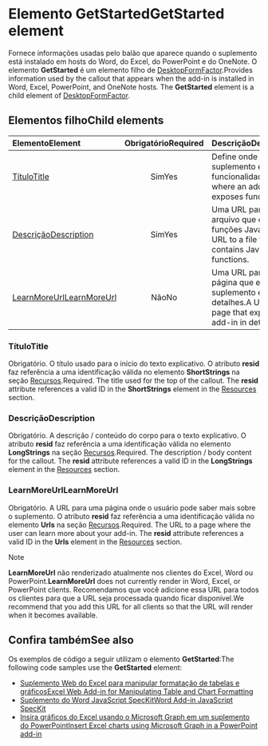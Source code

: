 # <a name="getstarted-element"></a><span data-ttu-id="575ce-101">Elemento GetStarted</span><span class="sxs-lookup"><span data-stu-id="575ce-101">GetStarted element</span></span>

<span data-ttu-id="575ce-p101">Fornece informações usadas pelo balão que aparece quando o suplemento está instalado em hosts do Word, do Excel, do PowerPoint e do OneNote. O elemento **GetStarted** é um elemento filho de [DesktopFormFactor](desktopformfactor.md).</span><span class="sxs-lookup"><span data-stu-id="575ce-p101">Provides information used by the callout that appears when the add-in is installed in Word, Excel, PowerPoint, and OneNote hosts. The **GetStarted** element is a child element of [DesktopFormFactor](desktopformfactor.md).</span></span>

## <a name="child-elements"></a><span data-ttu-id="575ce-104">Elementos filho</span><span class="sxs-lookup"><span data-stu-id="575ce-104">Child elements</span></span>

| <span data-ttu-id="575ce-105">Elemento</span><span class="sxs-lookup"><span data-stu-id="575ce-105">Element</span></span>                       | <span data-ttu-id="575ce-106">Obrigatório</span><span class="sxs-lookup"><span data-stu-id="575ce-106">Required</span></span> | <span data-ttu-id="575ce-107">Descrição</span><span class="sxs-lookup"><span data-stu-id="575ce-107">Description</span></span>                                        |
|:------------------------------|:--------:|:---------------------------------------------------|
| [<span data-ttu-id="575ce-108">Título</span><span class="sxs-lookup"><span data-stu-id="575ce-108">Title</span></span>](#title)               | <span data-ttu-id="575ce-109">Sim</span><span class="sxs-lookup"><span data-stu-id="575ce-109">Yes</span></span>      | <span data-ttu-id="575ce-110">Define onde um suplemento expõe a funcionalidade.</span><span class="sxs-lookup"><span data-stu-id="575ce-110">Defines where an add-in exposes functionality.</span></span>     |
| [<span data-ttu-id="575ce-111">Descrição</span><span class="sxs-lookup"><span data-stu-id="575ce-111">Description</span></span>](#description)   | <span data-ttu-id="575ce-112">Sim</span><span class="sxs-lookup"><span data-stu-id="575ce-112">Yes</span></span>      | <span data-ttu-id="575ce-113">Uma URL para um arquivo que contém funções JavaScript.</span><span class="sxs-lookup"><span data-stu-id="575ce-113">A URL to a file that contains JavaScript functions.</span></span>|
| [<span data-ttu-id="575ce-114">LearnMoreUrl</span><span class="sxs-lookup"><span data-stu-id="575ce-114">LearnMoreUrl</span></span>](#learnmoreurl) | <span data-ttu-id="575ce-115">Não</span><span class="sxs-lookup"><span data-stu-id="575ce-115">No</span></span>       | <span data-ttu-id="575ce-116">Uma URL para uma página que explica o suplemento em detalhes.</span><span class="sxs-lookup"><span data-stu-id="575ce-116">A URL to a page that explains the add-in in detail.</span></span>   |

### <a name="title"></a><span data-ttu-id="575ce-117">Título</span><span class="sxs-lookup"><span data-stu-id="575ce-117">Title</span></span> 

<span data-ttu-id="575ce-p102">Obrigatório. O título usado para o início do texto explicativo. O atributo **resid** faz referência a uma identificação válida no elemento **ShortStrings** na seção [Recursos](resources.md).</span><span class="sxs-lookup"><span data-stu-id="575ce-p102">Required. The title used for the top of the callout. The **resid** attribute references a valid ID in the **ShortStrings** element in the [Resources](resources.md) section.</span></span>

### <a name="description"></a><span data-ttu-id="575ce-121">Descrição</span><span class="sxs-lookup"><span data-stu-id="575ce-121">Description</span></span>

<span data-ttu-id="575ce-p103">Obrigatório. A descrição / conteúdo do corpo para o texto explicativo. O atributo **resid** faz referência a uma identificação válida no elemento **LongStrings** na seção [Recursos](resources.md).</span><span class="sxs-lookup"><span data-stu-id="575ce-p103">Required. The description / body content for the callout. The **resid** attribute references a valid ID in the **LongStrings** element in the [Resources](resources.md) section.</span></span>

### <a name="learnmoreurl"></a><span data-ttu-id="575ce-125">LearnMoreUrl</span><span class="sxs-lookup"><span data-stu-id="575ce-125">LearnMoreUrl</span></span>

<span data-ttu-id="575ce-p104">Obrigatório. A URL para uma página onde o usuário pode saber mais sobre o suplemento. O atributo **resid** faz referência a uma identificação válida no elemento **Urls** na seção [Recursos](resources.md).</span><span class="sxs-lookup"><span data-stu-id="575ce-p104">Required. The URL to a page where the user can learn more about your add-in. The **resid** attribute references a valid ID in the **Urls** element in the [Resources](resources.md) section.</span></span>

> [!NOTE]
> <span data-ttu-id="575ce-129">**LearnMoreUrl** não renderizado atualmente nos clientes do Excel, Word ou PowerPoint.</span><span class="sxs-lookup"><span data-stu-id="575ce-129">**LearnMoreUrl** does not currently render in Word, Excel, or PowerPoint clients.</span></span> <span data-ttu-id="575ce-130">Recomendamos que você adicione essa URL para todos os clientes para que a URL seja processada quando ficar disponível.</span><span class="sxs-lookup"><span data-stu-id="575ce-130">We recommend that you add this URL for all clients so that the URL will render when it becomes available.</span></span> 

## <a name="see-also"></a><span data-ttu-id="575ce-131">Confira também</span><span class="sxs-lookup"><span data-stu-id="575ce-131">See also</span></span>

<span data-ttu-id="575ce-132">Os exemplos de código a seguir utilizam o elemento **GetStarted**:</span><span class="sxs-lookup"><span data-stu-id="575ce-132">The following code samples use the **GetStarted** element:</span></span>

* [<span data-ttu-id="575ce-133">Suplemento Web do Excel para manipular formatação de tabelas e gráficos</span><span class="sxs-lookup"><span data-stu-id="575ce-133">Excel Web Add-in for Manipulating Table and Chart Formatting</span></span>](https://github.com/OfficeDev/Excel-Add-in-JavaScript-SalesTracker)
* [<span data-ttu-id="575ce-134">Suplemento do Word JavaScript SpecKit</span><span class="sxs-lookup"><span data-stu-id="575ce-134">Word Add-in JavaScript SpecKit</span></span>](https://github.com/OfficeDev/Word-Add-in-JS-SpecKit)
* [<span data-ttu-id="575ce-135">Insira gráficos do Excel usando o Microsoft Graph em um suplemento do PowerPoint</span><span class="sxs-lookup"><span data-stu-id="575ce-135">Insert Excel charts using Microsoft Graph in a PowerPoint add-in</span></span>](https://github.com/OfficeDev/PowerPoint-Add-in-Microsoft-Graph-ASPNET-InsertChart)
